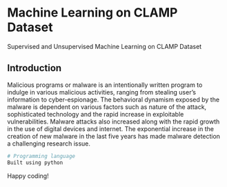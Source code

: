 # Machine Learning on CLAMP Dataset
Supervised and Unsupervised Machine Learning on CLAMP Dataset


## Introduction
Malicious programs or malware is an intentionally written program to indulge in various malicious activities, ranging from stealing user’s information to 
cyber-espionage. The behavioral dynamism exposed by the malware is dependent on various factors such as nature of the attack, sophisticated technology and 
the rapid increase in exploitable vulnerabilities. Malware attacks also increased along with the rapid growth in the use of digital devices and internet. 
The exponential increase in the creation of new malware in the last five years has made malware detection a challenging research issue.


```python
# Programming language
Built using python
```

Happy coding!
